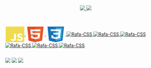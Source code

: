 
##

<div align="center">
  <a href="https://github.com/Kyoudan">
  <img height="150px" src="https://github-readme-stats.vercel.app/api/top-langs/?username=GiteEy&layout=compact&langs_count=7&theme=synthwave"/>
  <img height="230px" src="https://github-readme-stats.vercel.app/api?username=GiteEy&show_icons=true&theme=synthwave&include_all_commits=true&count_private=true"/>
</div>
 
 ##
  
  <div style="display: inline_block"><br>
  <img align="center" alt="Rafa-Js" height="50" width="60" src="https://raw.githubusercontent.com/devicons/devicon/master/icons/javascript/javascript-plain.svg">
  <img align="center" alt="Rafa-HTML" height="50" width="60" src="https://raw.githubusercontent.com/devicons/devicon/master/icons/html5/html5-original.svg">
  <img align="center" alt="Rafa-CSS" height="50" width="60"  src="https://raw.githubusercontent.com/devicons/devicon/master/icons/css3/css3-original.svg">
  <img align="center" alt="Rafa-CSS" height="50" width="60" src="https://cdn.jsdelivr.net/gh/devicons/devicon/icons/mysql/mysql-original.svg" />
  <img align="center" alt="Rafa-CSS" height="50" width="60"  src="https://cdn.jsdelivr.net/gh/devicons/devicon/icons/sass/sass-original.svg" />
  <img align="center" alt="Rafa-CSS" height="50" width="60"  src="https://cdn.jsdelivr.net/gh/devicons/devicon/icons/php/php-original.svg" />
  <img align="center" alt="Rafa-CSS" height="50" width="60"  src="https://cdn.jsdelivr.net/gh/devicons/devicon/icons/apache/apache-original.svg" />
  <img align="center" alt="Rafa-CSS" height="50" width="60"  src="https://cdn.jsdelivr.net/gh/devicons/devicon/icons/jquery/jquery-original.svg" />
  <img align="center" alt="Rafa-CSS" height="50" width="60"  src="https://cdn.jsdelivr.net/gh/devicons/devicon/icons/wordpress/wordpress-original.svg" />
          
          

          

</div>
  
  
  ##
  
  
  <div> 
  <a href="https://www.instagram.com/guuh_raff/" target="_blank"><img src="https://img.shields.io/badge/-Instagram-%23E4405F?style=for-the-badge&logo=instagram&logoColor=white" target="_blank"></a>
 	<a href="https://www.twitch.tv/fizzhl" target="_blank"><img src="https://img.shields.io/badge/Twitch-9146FF?style=for-the-badge&logo=twitch&logoColor=white" target="_blank"></a>
 <a href="https://discord.gg/yJdxPwb79H" target="_blank"><img src="https://img.shields.io/badge/Discord-7289DA?style=for-the-badge&logo=discord&logoColor=white" target="_blank"></a> 
 
